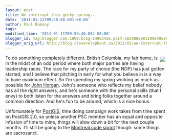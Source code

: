 ```yaml
---
layout: post
title: We interrupt this geeky spring...
date: '2011-01-11T09:49:00.001-08:00'
author: Paul Ramsey
tags: 
modified_time: '2011-01-11T09:59:46.084-08:00'
blogger_id: tag:blogger.com,1999:blog-14903426.post-5820882981199849588
blogger_orig_url: http://blog.cleverelephant.ca/2011/01/we-interrupt-this-geeky-spring.html
---
```


[<img src="http://profile.ak.fbcdn.net/hprofile-ak-snc4/hs714.ash1/161937_180108545355653_817305_n.jpg" style="float:right; padding:5px;">](http://www.horganforbc.ca)To do something completely different. British Columbia, my fair home, is in the midst of an odd period where both major parties are having leadership races. The race for my party of choice (the NDP) has just gotten started, and I believe that pitching in early for what you believe in is a way to have maximum effect. So I'm spending my spring working as much as possible for [John Horgan](http://www.horganforbc.ca). John's someone who reflects my belief nobody has all the right answers, and he's someone with the personal skills (that I envy) to both listen for the answers and bring folks together around a common direction. And he's fun to be around, which is a nice bonus.

Unfortunately for [PostGIS](http://postgis.net/), time doing campaign work takes from time spent on PostGIS 2.0, so unless another PSC member has an equal and opposite infusion of time to mine, things will slow down a bit for the next couple months. I'll still be going to the [Montreal code sprint](http://wiki.osgeo.org/wiki/Montreal_Code_Sprint_2011) though: some things are sacrosanct.

